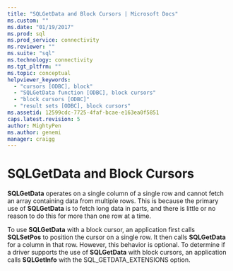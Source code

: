 ```yaml
---
title: "SQLGetData and Block Cursors | Microsoft Docs"
ms.custom: ""
ms.date: "01/19/2017"
ms.prod: sql
ms.prod_service: connectivity
ms.reviewer: ""
ms.suite: "sql"
ms.technology: connectivity
ms.tgt_pltfrm: ""
ms.topic: conceptual
helpviewer_keywords: 
  - "cursors [ODBC], block"
  - "SQLGetData function [ODBC], block cursors"
  - "block cursors [ODBC]"
  - "result sets [ODBC], block cursors"
ms.assetid: 12599cdc-7725-4faf-bcae-e163ea0f5851
caps.latest.revision: 5
author: MightyPen
ms.author: genemi
manager: craigg
---
```

# SQLGetData and Block Cursors
**SQLGetData** operates on a single column of a single row and cannot fetch an array containing data from multiple rows. This is because the primary use of **SQLGetData** is to fetch long data in parts, and there is little or no reason to do this for more than one row at a time.  
  
 To use **SQLGetData** with a block cursor, an application first calls **SQLSetPos** to position the cursor on a single row. It then calls **SQLGetData** for a column in that row. However, this behavior is optional. To determine if a driver supports the use of **SQLGetData** with block cursors, an application calls **SQLGetInfo** with the SQL_GETDATA_EXTENSIONS option.
